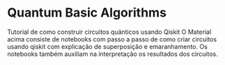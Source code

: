 # Quantum Basic Algorithms

Tutorial de como construir circuitos quânticos usando Qiskit 
O Material acima consiste de notebooks com passo a passo de como criar circuitos usando qiskit com explicação de superposição e emaranhamento.
Os notebooks também auxiliam na interpretação os resultados dos circuitos.
